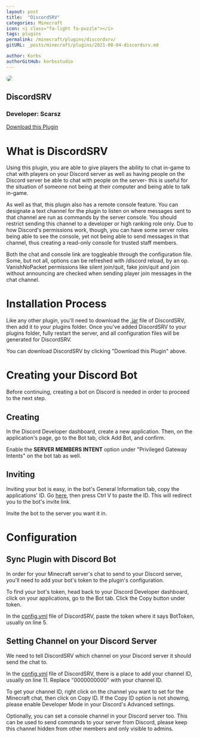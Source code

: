 ```yaml
---
layout: post
title:  "DiscordSRV"
categories: Minecraft
icon: <i class="fa-light fa-puzzle"></i>
tags: plugins
permalink: /minecraft/plugins/discordsrv/
gitURL: _posts/minecraft/plugins/2021-08-04-discordsrv.md

author: Korbs
authorGitHub: korbsstudio
---
```


<div class="install-plugin">
    <img style="border-radius: 50px;" src="https://www.spigotmc.org/data/resource_icons/18/18494.jpg?1455529290">
    <h2>DiscordSRV</h2>
    <h3>Developer: Scarsz</h3> 
    <a href="https://www.spigotmc.org/resources/discordsrv.18494/">Download this Plugin</a>
</div>

# What is DiscordSRV
Using this plugin, you are able to give players the ability to chat in-game to chat with players on your Discord server as well as having people on the Discord server be able to chat with people on the server- this is useful for the situation of someone not being at their computer and being able to talk in-game.

As well as that, this plugin also has a remote console feature. You can designate a text channel for the plugin to listen on where messages sent to that channel are run as commands by the server console. You should restrict sending this channel to a developer or high ranking role only. Due to how Discord's permissions work, though, you can have some server roles being able to see the console, yet not being able to send messages in that channel, thus creating a read-only console for trusted staff members.

Both the chat and console link are toggleable through the configuration file. Some, but not all, options can be refreshed with /discord reload, by an op. VanishNoPacket permissions like silent join/quit, fake join/quit and join without announcing are checked when sending player join messages in the chat channel.

# Installation Process
Like any other plugin, you'll need to download the <u>.jar</u> file of DiscordSRV, then add it to your plugins folder. Once you've added DiscordSRV to your plugins folder, fully restart the server, and all configuration files will be generated for DiscordSRV.

You can download DiscordSRV by clicking "Download this Plugin" above.

# Creating your Discord Bot
Before continuing, creating a bot on Discord is needed in order to proceed to the next step. 

## Creating
In the Discord Developer dashboard, create a new application. Then, on the application's page, go to the Bot tab, click Add Bot, and confirm. 

Enable the **SERVER MEMBERS INTENT** option under "Privileged Gateway Intents" on the bot tab as well.

## Inviting
Inviting your bot is easy, in the bot's General Information tab, copy the applications' ID. Go [here](https://scarsz.me/authorize), then press Ctrl V to paste the ID. This will redirect you to the bot's invite link. 

Invite the bot to the server you want it in.

# Configuration
## Sync Plugin with Discord Bot
In order for your Minecraft server's chat to send to your Discord server, you'll need to add your bot's token to the plugin's configuration.

To find your bot's token, head back to your Discord Developer dashboard, click on your applications, go to the Bot tab. Click the Copy button under token.

In the <u>config.yml</u> file of DiscordSRV, paste the token where it says BotToken, usually on line 5.

## Setting Channel on your Discord Server
We need to tell DiscordSRV which channel on your Discord server it should send the chat to.

In the <u>config.yml</u> file of DiscordSRV, there is a place to add your channel ID, usually on line 11. Replace "0000000000" with your channel ID. 

To get your channel ID, right click on the channel you want to set for the Minecraft chat, then click on Copy ID. If the Copy ID option is not showing, please enable Developer Mode in your Discord's Advanced settings.

Optionally, you can set a console channel in your Discord server too. This can be used to send commands to your server from Discord, please keep this channel hidden from other members and only visible to admins.